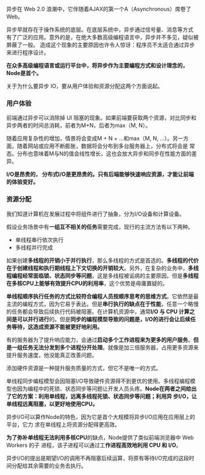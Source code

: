 异步在 Web 2.0 浪潮中，它伴随着AJAX的第一个A（Asynchronous）席卷了Web。

异步早就存在于操作系统的底层。在底层系统中，异步通过信号量、消息等方式 有了广泛的应用。意外的是，在绝大多数高级编程语言中，异步并不多见，疑似被屏蔽了一般。 造成这个现象的主要原因也许令人惊讶：程序员不太适合通过异步来进行程序设计。

**在众多高级编程语言或运行平台中，将异步作为主要编程方式和设计理念的，Node是首个。**

关于为什么要异步 IO，要从用户体验和资源分配这两个方面说起。

### 用户体验

前端通过异步可以消除掉 UI 阻塞的现象。如果前端要获取两个资源，对比同步和异步两者的时间总消耗，前者为M+N，后者为max（M, N）。

随着应用复杂性的增加，情景将会变成M + N + …和max（M, N, …）。另一方面，随着网站或应用不断膨胀，数据将会分布到多台服务器上，分布式将会是 常态。分布也意味着M与N的值会线性增长，这也会放大异步和同步在性能方面的差异。

**I/O是昂贵的， 分布式I/O是更昂贵的。只有后端能够快速响应资源，才能让前端的体验变好。**

### 资源分配

我们知道计算机在发展过程中将组件进行了抽象，分为I/O设备和计算设备。

假设业务场景中有**一组互不相关的任务**需要完成，现行的主流方法有以下两种。

- 单线程串行依次执行
- 多线程并行完成

如果创建**多线程的开销小于并行执行**，那么多线程的方式是首选的。**多线程的代价在于创建线程和执行期线程上下文切换的开销较大**。另外，在复杂的业务中，**多线程编程经常面临锁、状态同步等问题**，这是多线程被诟病的主要原因。但是**多线程在多核CPU上能够有效提升CPU的利用率**，这个优势是毋庸置疑的。

**单线程顺序执行任务的方式比较符合编程人员按顺序思考的思维方式**。它依然是最主流的编程方式，因为它易于表达。但是**串行执行的缺点在于性能**，任意一个略慢的任务都会导致后续执行代码被阻塞。在计算机资源中，通常**I/O 与 CPU 计算之间是可以并行进行**的。但是**同步的编程模型导致的问题是，I/O的进行会让后续任务等待，这造成资源不能被更好地利用。**

有的服务器为了提升响应能力，会通过**启动多个工作进程来为更多的用户服务**。**但是一组任务无法分发到多个进程分开处理**。就像是加三倍服务器，占用更多资源来提升服务速度，他没能真正改善问题。

添加硬件资源是一种提升服务质量的方式，但它不是唯一的方式。

单线程同步编程模型会因阻塞I/O导致硬件资源得不到更优的使用。多线程编程模型也因为编程中的死锁、状态同步等问题让开发人员头疼。**Node在两者之间给出了它的方案：利用单线程，远离多线程死锁、状态同步等问题；利用异 步I/O，让单线程远离阻塞，以更好地使用CPU。**

异步I/O可以算作Node的特色，因为它是首个大规模将异步I/O应用在应用层上的平台，它力 求在单线程上将资源分配得更高效。

**为了弥补单线程无法利用多核CPU**的缺点，Node提供了类似前端浏览器中 Web Workers 的子 进程，该子进程可以通过工**作进程高效地利用 CPU 和 I/O**。

异步I/O的提出是期望I/O的调用不再阻塞后续运算，将原有等待I/O完成的这段时间分配给其余需要的业务去执行。